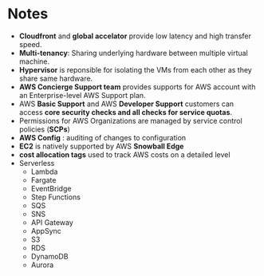 # Notes
  - **Cloudfront** and **global accelator** provide low latency and high transfer speed.
  - **Multi-tenancy**: Sharing underlying hardware between multiple virtual machine.
  - **Hypervisor** is reponsible for isolating the VMs from each other as they share same hardware.
  - **AWS Concierge Support team** provides supports for AWS account with an Enterprise-level AWS Support plan.
  - AWS **Basic Support** and AWS **Developer Support** customers can access **core security checks and all checks for service quotas**.
  - Permissions for AWS Organizations are managed by service control policies (**SCPs**) 
  - **AWS Config** : auditing of changes to configuration
  - **EC2** is natively supported by AWS **Snowball Edge**
  - **cost allocation tags** used to track AWS costs on a detailed level
  - Serverless
    - Lambda
    - Fargate
    - EventBridge
    - Step Functions
    - SQS
    - SNS
    - API Gateway
    - AppSync
    - S3
    - RDS
    - DynamoDB
    - Aurora
